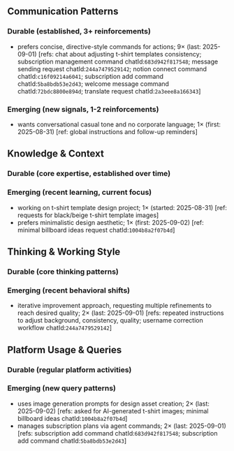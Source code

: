 ## Communication Patterns
### Durable (established, 3+ reinforcements)
- prefers concise, directive-style commands for actions; 9× (last: 2025-09-01) [refs: chat about adjusting t-shirt templates consistency; subscription management command chatId:`683d942f817548`; message sending request chatId:`244a7479529142`; notion connect command chatId:`c16f09214a6041`; subscription add command chatId:`5ba8bdb53e2d43`; welcome message command chatId:`72bdc8800e894d`; translate request chatId:`2a3eee8a166343`]

### Emerging (new signals, 1-2 reinforcements)
- wants conversational casual tone and no corporate language; 1× (first: 2025-08-31) [ref: global instructions and follow-up reminders]

## Knowledge & Context
### Durable (core expertise, established over time)

### Emerging (recent learning, current focus)  
- working on t-shirt template design project; 1× (started: 2025-08-31) [ref: requests for black/beige t-shirt template images]
- prefers minimalistic design aesthetic; 1× (first: 2025-09-02) [ref: minimal billboard ideas request chatId:`1004b8a2f07b4d`]

## Thinking & Working Style
### Durable (core thinking patterns)

### Emerging (recent behavioral shifts)
- iterative improvement approach, requesting multiple refinements to reach desired quality; 2× (last: 2025-09-01) [refs: repeated instructions to adjust background, consistency, quality; username correction workflow chatId:`244a7479529142`]

## Platform Usage & Queries
### Durable (regular platform activities)

### Emerging (new query patterns)
- uses image generation prompts for design asset creation; 2× (last: 2025-09-02) [refs: asked for AI-generated t-shirt images; minimal billboard ideas chatId:`1004b8a2f07b4d`]
- manages subscription plans via agent commands; 2× (last: 2025-09-01) [refs: subscription add command chatId:`683d942f817548`; subscription add command chatId:`5ba8bdb53e2d43`]